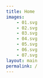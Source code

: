 ```yaml
---
title: Home
images:
    - 01.svg
    - 02.svg
    - 03.svg
    - 04.svg
    - 05.svg
    - 06.svg
    - 07.svg
layout: main
permalink: /
---
```

